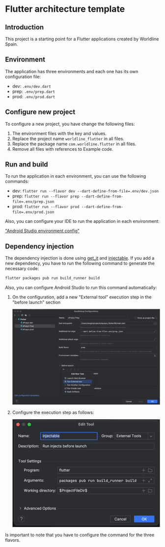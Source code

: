 # Flutter architecture template

## Introduction

This project is a starting point for a Flutter applications created by Worldline Spain.

## Environment

The application has three environments and each one has its own configuration file:

- dev: `.env/dev.dart`
- prep: `.env/prep.dart`
- prod: `.env/prod.dart`

## Configure new project

To configure a new project, you have change the following files:

1. The environment files with the key and values.
2. Replace the project name `worldline_flutter` in all files.
3. Replace the package name `com.worldline.flutter` in all files.
4. Remove all files with references to Example code.

## Run and build

To run the application in each environment, you can use the following commands:

- dev: `flutter run --flavor dev --dart-define-from-file=.env/dev.json`
- prep: `flutter run --flavor prep --dart-define-from-file=.env/prep.json`
- prod: `flutter run --flavor prod --dart-define-from-file=.env/prod.json`

Also, you can configure your IDE to run the application in each environment:

["Android Studio environment config"](media/config.png)

## Dependency injection

The dependency injection is done using [get_it](https://pub.dev/packages/get_it) and [injectable](https://pub.dev/packages/injectable). If you add a new dependency, you have to run the following command to generate the necessary code:

```bash
flutter packages pub run build_runner build
```

Also, you can configure Android Studio to run this command automatically:

1. On the configuration, add a new "External tool" execution step in the "before launch" section

   !["Execution step configuration"](media/config1.png)

2. Configure the execution step as follows:

   !["Execution step configuration"](media/config2.png)

Is important to note that you have to configure the command for the three flavors.
